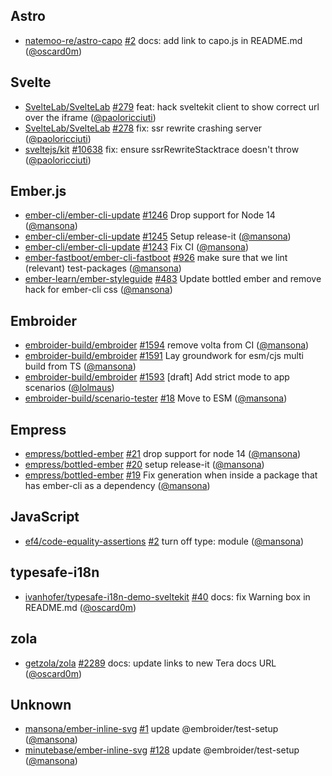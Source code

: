 ## Astro

- [natemoo-re/astro-capo] [#2](https://github.com/natemoo-re/astro-capo/pull/2)
  docs: add link to capo.js in README.md ([@oscard0m])

## Svelte

- [SvelteLab/SvelteLab] [#279](https://github.com/SvelteLab/SvelteLab/pull/279)
  feat: hack sveltekit client to show correct url over the iframe
  ([@paoloricciuti])
- [SvelteLab/SvelteLab] [#278](https://github.com/SvelteLab/SvelteLab/pull/278)
  fix: ssr rewrite crashing server ([@paoloricciuti])
- [sveltejs/kit] [#10638](https://github.com/sveltejs/kit/pull/10638) fix:
  ensure ssrRewriteStacktrace doesn't throw ([@paoloricciuti])

## Ember.js

- [ember-cli/ember-cli-update]
  [#1246](https://github.com/ember-cli/ember-cli-update/pull/1246) Drop support
  for Node 14 ([@mansona])
- [ember-cli/ember-cli-update]
  [#1245](https://github.com/ember-cli/ember-cli-update/pull/1245) Setup
  release-it ([@mansona])
- [ember-cli/ember-cli-update]
  [#1243](https://github.com/ember-cli/ember-cli-update/pull/1243) Fix CI
  ([@mansona])
- [ember-fastboot/ember-cli-fastboot]
  [#926](https://github.com/ember-fastboot/ember-cli-fastboot/pull/926) make
  sure that we lint (relevant) test-packages ([@mansona])
- [ember-learn/ember-styleguide]
  [#483](https://github.com/ember-learn/ember-styleguide/pull/483) Update
  bottled ember and remove hack for ember-cli css ([@mansona])

## Embroider

- [embroider-build/embroider]
  [#1594](https://github.com/embroider-build/embroider/pull/1594) remove volta
  from CI ([@mansona])
- [embroider-build/embroider]
  [#1591](https://github.com/embroider-build/embroider/pull/1591) Lay groundwork
  for esm/cjs multi build from TS ([@mansona])
- [embroider-build/embroider]
  [#1593](https://github.com/embroider-build/embroider/pull/1593) [draft] Add
  strict mode to app scenarios ([@lolmaus])
- [embroider-build/scenario-tester]
  [#18](https://github.com/embroider-build/scenario-tester/pull/18) Move to ESM
  ([@mansona])

## Empress

- [empress/bottled-ember]
  [#21](https://github.com/empress/bottled-ember/pull/21) drop support for node
  14 ([@mansona])
- [empress/bottled-ember]
  [#20](https://github.com/empress/bottled-ember/pull/20) setup release-it
  ([@mansona])
- [empress/bottled-ember]
  [#19](https://github.com/empress/bottled-ember/pull/19) Fix generation when
  inside a package that has ember-cli as a dependency ([@mansona])

## JavaScript

- [ef4/code-equality-assertions]
  [#2](https://github.com/ef4/code-equality-assertions/pull/2) turn off type:
  module ([@mansona])

## typesafe-i18n

- [ivanhofer/typesafe-i18n-demo-sveltekit]
  [#40](https://github.com/ivanhofer/typesafe-i18n-demo-sveltekit/pull/40) docs:
  fix Warning box in README.md ([@oscard0m])

## zola

- [getzola/zola] [#2289](https://github.com/getzola/zola/pull/2289) docs: update
  links to new Tera docs URL ([@oscard0m])

## Unknown

- [mansona/ember-inline-svg]
  [#1](https://github.com/mansona/ember-inline-svg/pull/1) update
  @embroider/test-setup ([@mansona])
- [minutebase/ember-inline-svg]
  [#128](https://github.com/minutebase/ember-inline-svg/pull/128) update
  @embroider/test-setup ([@mansona])

[@lolmaus]: https://github.com/lolmaus
[@mansona]: https://github.com/mansona
[@oscard0m]: https://github.com/oscard0m
[@paoloricciuti]: https://github.com/paoloricciuti
[sveltelab/sveltelab]: https://github.com/SvelteLab/SvelteLab
[ef4/code-equality-assertions]: https://github.com/ef4/code-equality-assertions
[ember-cli/ember-cli-update]: https://github.com/ember-cli/ember-cli-update
[ember-fastboot/ember-cli-fastboot]:
  https://github.com/ember-fastboot/ember-cli-fastboot
[ember-learn/ember-styleguide]: https://github.com/ember-learn/ember-styleguide
[embroider-build/embroider]: https://github.com/embroider-build/embroider
[embroider-build/scenario-tester]:
  https://github.com/embroider-build/scenario-tester
[empress/bottled-ember]: https://github.com/empress/bottled-ember
[getzola/zola]: https://github.com/getzola/zola
[ivanhofer/typesafe-i18n-demo-sveltekit]:
  https://github.com/ivanhofer/typesafe-i18n-demo-sveltekit
[mansona/ember-inline-svg]: https://github.com/mansona/ember-inline-svg
[minutebase/ember-inline-svg]: https://github.com/minutebase/ember-inline-svg
[natemoo-re/astro-capo]: https://github.com/natemoo-re/astro-capo
[sveltejs/kit]: https://github.com/sveltejs/kit
